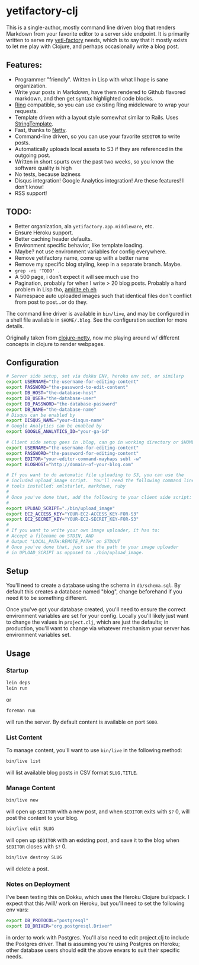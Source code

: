 # yetifactory-clj

This is a single-author, mostly command line driven blog that renders
Markdown from your favorite editor to a server side endpoint. It is primarily
written to serve my [yeti-factory][4] needs, which is to say that it mostly
exists to let me play with Clojure, and perhaps occasionally write a blog
post.

## Features:

* Programmer "friendly". Written in Lisp with what I hope is sane organization.
* Write your posts in Markdown, have them rendered to Github flavored markdown, and then get syntax highlighted code blocks.
* [Ring][5] compatible, so you can use existing Ring middleware to wrap your requests.
* Template driven with a layout style somewhat similar to Rails. Uses [StringTemplate][2].
* Fast, thanks to [Netty][3].
* Command-line driven, so you can use your favorite `$EDITOR` to write posts.
* Automatically uploads local assets to S3 if they are referenced in the outgoing post.
* Written in short spurts over the past two weeks, so you know the software quality is high
* No tests, because laziness
* Disqus integration! Google Analytics integration! Are these features! I don't know!
* RSS support! 

## TODO:

* Better organization, ala `yetifactory.app.middleware`, etc.
* Ensure Heroku support.
* Better caching header defaults.
* Environment specific behavior, like template loading.
* Maybe? not use environment variables for config everywhere.
* Remove yetifactory name, come up with a better name
* Remove my specific blog styling, keep in a separate branch. Maybe.
* `grep -ri 'TODO' .`
* A 500 page, i don't expect it will see much use tho
* Pagination, probably for when I write > 20 blog posts. Probably a hard problem in Lisp tho, [amirite eh eh](http://news.ycombinator.com/)
* Namespace auto uploaded images such that identical files don't conflict from post to post...or do they.

The command line driver is available in `bin/live`, and may be configured in
a shell file avaliable in `$HOME/.blog`. See the configuration section for
more details.

Originally taken from [clojure-netty][1], now me playing around w/ different
concepts in clojure to render webpages.

## Configuration

```sh
# Server side setup, set via dokku ENV, heroku env set, or similarp
export USERNAME="the-username-for-editing-content"
export PASSWORD="the-password-to-edit-content"
export DB_HOST="the-database-host"
export DB_USER="the-database-user"
export DB_PASSWORD="the-database-password"
export DB_NAME="the-database-name"
# Disqus can be enabled by
export DISQUS_NAME="your-disqus-name"
# Google Analytics can be enabled by
export GOOGLE_ANALYTICS_ID="your-ga-id"

# Client side setup goes in .blog, can go in working directory or $HOME
export USERNAME="the-username-for-editing-content"
export PASSWORD="the-password-for-editing-content"
export EDITOR="your-editor-command-mayhaps subl -w"
export BLOGHOST="http://domain-of-your-blog.com"

# If you want to do automatic file uploading to S3, you can use the
# included upload_image script.  You'll need the following command line
# tools installed: xmlstarlet, markdown, ruby
#
# Once you've done that, add the following to your client side script:
#
export UPLOAD_SCRIPT="./bin/upload_image"
export EC2_ACCESS_KEY="YOUR-EC2-ACCESS_KEY-FOR-S3"
export EC2_SECRET_KEY="YOUR-EC2-SECRET_KEY-FOR-S3"
#
# If you want to write your own image uploader, it has to:
# Accept a filename on STDIN, AND
# Output "LOCAL_PATH:REMOTE_PATH" on STDOUT
# Once you've done that, just use the path to your image uploader
# in UPLOAD_SCRIPT as opposed to ./bin/upload_image.


```

## Setup

You'll need to create a database using the schema in `db/schema.sql`. By default
this creates a database named "blog", change beforehand if you need it to be
something different.

Once you've got your database created, you'll need to ensure the correct environment
variables are set for your config. Locally you'll likely just want to change
the values in `project.clj`, which are just the defaults; in production, you'll
want to change via whatever mechanism your server has environment variables set.

## Usage


### Startup

```sh
lein deps
lein run
```

or

```sh
foreman run
```

will run the server.  By default content is available on port `5000`.

### List Content

To manage content, you'll want to use `bin/live` in the
following method:

```sh
bin/live list
```

will list available blog posts in CSV format `SLUG,TITLE`.

### Manage Content

```sh
bin/live new
```

will open up `$EDITOR` with a new post, and when `$EDITOR` exits with `$?` 0,
will post the content to your blog.

```sh
bin/live edit SLUG
```

will open up `$EDITOR` with an existing post, and save it to the blog
when `$EDITOR` closes with `$?` 0.

```sh
bin/live destroy SLUG
```

will delete a post.

### Notes on Deployment

I've been testing this on Dokku, which uses the Heroku Clojure buildpack. I expect
that this /will/ work on Heroku, but you'll need to set the following env vars:

```sh
export DB_PROTOCOL="postgresql"
export DB_DRIVER="org.postgresql.Driver"
```

in order to work with Postgres. You'll also need to edit project.clj to include the
Postgres driver. That is assuming you're using Postgres on Heroku; other database users
should edit the above envars to suit their specific needs.


[1]: https://github.com/cymen/clojure-netty
[2]: http://stringtemplate.org/
[3]: http://netty.io/
[4]: http://yeti-factory.org/
[5]: https://github.com/ring-clojure/ring
